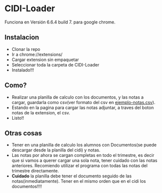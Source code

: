 # CIDI-Loader
Funciona en Versión 6.6.4 build 7. para google chrome.

## Instalacion
- Clonar la repo
- Ir a chrome://extensions/
- Cargar extension sin empaquetar
- Seleccionar toda la carpeta de CIDI-Loader
- Instalado!!!

## Como?
- Realizar una planilla de calculo con los documentos, y las notas a cargar, guardarla como csv(ver formato del csv en [ejemplo-notas.csv](https://github.com/FranciscodeMaussion/CIDI-Loader/blob/master/ejemplo-notas.csv)).
- Estando en la pagina para cargar las notas adjuntar, a traves del boton notas de la extension, el csv.
- Listo!!

## Otras cosas
- Tener en una planilla de calculo los alumnos con Documentos(se puede descargar desde la planilla del cidi) y notas.
- Las notas por ahora se cargan completas en todo el trimestre, es decir que si vamos a querer cargar una sola nota, tener cuidado con las notas anteriores. Recomiendo utilizar el programa con todas las notas del trimestre directamente.
- **Cuidado** la planilla debe tener el documento seguido de las notas(inmediatamente). Tener en el mismo orden que en el cidi los documentos!!!!
